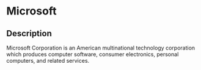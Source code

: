# Microsoft

## Description
Microsoft Corporation is an American multinational technology corporation which produces computer software, consumer electronics, personal computers, and related services.
